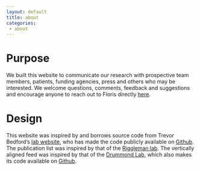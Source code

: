 ```yaml
---
layout: default
title: about
categories:
 - about
---
```

# Purpose
We built this website to communicate our research with prospective team members, patients, funding agencies, press and others who may be interested. We welcome questions, comments, feedback and suggestions and encourage anyone to reach out to Floris directly [here](/team/floris-barthel/).

# Design
This website was inspired by and borrows source code from Trevor Bedford’s [lab website](https://bedford.io/), who has made the code publicly available on [Github](https://github.com/blab/blotter). The publication list was inspired by that of the [Riggleman lab](http://rrgroup.seas.upenn.edu/publications/). The vertically aligned feed was inspired by that of the [Drummond Lab](http://drummondlab.org/), which also makes its code available on [Github](https://github.com/drummondlab/drummondlab.github.io).